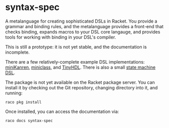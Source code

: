 # syntax-spec

A metalanguage for creating sophisticated DSLs in Racket. You provide a grammar and binding rules, and the metalanguage provides a front-end that checks binding, expands macros to your DSL core langauge, and provides tools for working with binding in your DSL's compiler.

This is still a prototype: it is not yet stable, and the documentation is incomplete.

There are a few relatively-complete example DSL implementations: [miniKanren](test/dsls/minikanren-rs2e), [miniclass](test/dsls/miniclass), and [TinyHDL](test/dsls/tiny-hdl). There is also a small [state machine DSL](demos/visser-symposium).

The package is not yet available on the Racket package server. You can install it by checking out the Git repository, changing directory into it, and running:

```
raco pkg install
```

Once installed, you can access the documentation via:

```
raco docs syntax-spec
```



